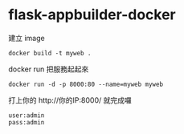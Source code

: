 # flask-appbuilder-docker

建立 image
```
docker build -t myweb .
```

docker run 把服務起起來
```
docker run -d -p 8000:80 --name=myweb myweb
```

打上你的 http://你的IP:8000/ 就完成囉
```
user:admin
pass:admin
```
